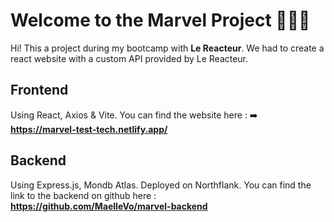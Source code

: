 # Welcome to the Marvel Project 🦹🏼‍♀️

Hi! This a project during my bootcamp with **Le Reacteur**.
We had to create a react website with a custom API provided by Le Reacteur.

## Frontend

Using React, Axios & Vite. You can find the website here :
➡️ **https://marvel-test-tech.netlify.app/**

## Backend

Using Express.js, Mondb Atlas. Deployed on Northflank.
You can find the link to the backend on github here :  
**https://github.com/MaelleVo/marvel-backend**
